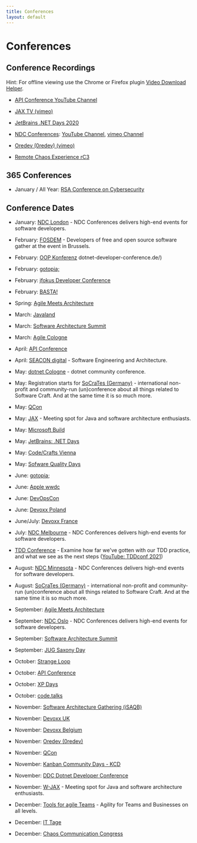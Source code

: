 ```yaml
---
title: Conferences
layout: default
---
```

# Conferences

## Conference Recordings

Hint: For offline viewing use the Chrome or Firefox plugin [Video Download Helper](https://www.downloadhelper.net/).

* [API Conference YouTube Channel](https://www.youtube.com/channel/UCtmmVmkh4D-8V-sHBD_S3TQ)

* [JAX TV (vimeo)](https://vimeo.com/jaxtv/videos)

* [JetBrains .NET Days 2020](https://blog.jetbrains.com/dotnet/2020/05/21/jetbrains-net-days-online-2020-session-recordings-available/)

* [NDC Conferences](https://ndcconferences.com/): [YouTube Channel](https://www.youtube.com/channel/UCTdw38Cw6jcm0atBPA39a0Q/playlists), [vimeo Channel](https://vimeo.com/ndcconferences)

* [Oredev (0redev) (vimeo)](https://vimeo.com/oredev)

* [Remote Chaos Experience rC3](https://media.ccc.de/c/rc3)

## 365 Conferences

* January / All Year: [RSA Conference on Cybersecurity](https://www.rsaconference.com/)

## Conference Dates

* January: [NDC London](https://ndcconferences.com/) - NDC Conferences delivers high-end events for software developers.

* February: [FOSDEM](https://fosdem.org/) - Developers of free and open source software gather at the event in Brussels.

* February: [OOP Konferenz](https://www.oop-konferenz.de/)
dotnet-developer-conference.de/)

* February: [gotopia;](https://gotopia.tech/events)

* February: [jfokus Developer Conference](https://www.jfokus.se/)

* February: [BASTA!](https://basta.net/)

* Spring: [Agile Meets Architecture](https://www.agile-meets-architecture.com/)

* March: [Javaland](https://www.javaland.eu/de/home/)

* March: [Software Architecture Summit](https://software-architecture-summit.de/programm/)

* March: [Agile Cologne](https://www.agilecologne.de/)

* April: [API Conference](https://apiconference.net/)

* April: [SEACON digital](https://www.sea-con.de/) - Software Engineering and Architecture.

* May: [dotnet Cologne](https://dotnet-cologne.de/) - dotnet community conference.

* May: Registration starts for [SoCraTes (Germany)](https://www.socrates-conference.de/) - international non-profit and community-run (un)conference about all things related to Software Craft. And at the same time it is so much more.

* May: [QCon](https://qconferences.com/)

* May: [JAX](https://jax.de/) - Meeting spot for Java and software architecture enthusiasts.

* May: [Microsoft Build](https://mybuild.microsoft.com/)

* May: [JetBrains: .NET Days](https://blog.jetbrains.com/?s=.net+day)

* May: [Code/Crafts Vienna](https://code-crafts.com/)

* May: [Sofware Quality Days](https://www.software-quality-days.com/)

* June: [gotopia;](https://gotopia.tech/events)

* June: [Apple wwdc](https://developer.apple.com/wwdc20/)

* June: [DevOpsCon](https://devopsconference.de/de/)

* June: [Devoxx Poland](https://devoxx.com/)

* June/July: [Devoxx France](https://devoxx.com/)

* July: [NDC Melbourne](https://ndcconferences.com/) - NDC Conferences delivers high-end events for software developers.

* [TDD Conference](http://tddconf.com/) - Examine how far we've gotten with our TDD practice, and what we see as the next steps ([YouTube: TDDconf 2021](https://www.youtube.com/watch?v=-_noEVCR__I))

* August: [NDC Minnesota](https://ndcconferences.com/) - NDC Conferences delivers high-end events for software developers.

* August: [SoCraTes (Germany)](https://www.socrates-conference.de/) - international non-profit and community-run (un)conference about all things related to Software Craft. And at the same time it is so much more.

* September: [Agile Meets Architecture](https://www.agile-meets-architecture.com/)

* September: [NDC Oslo](https://ndcconferences.com/) - NDC Conferences delivers high-end events for software developers.

* September: [Software Architecture Summit](https://software-architecture-summit.de/programm/)

* September: [JUG Saxony Day](https://jug-saxony-day.org/)

* October: [Strange Loop](https://www.thestrangeloop.com/)

* October: [API Conference](https://apiconference.net/)

* October: [XP Days](http://www.xpdays.de/)

* October: [code.talks](https://www.codetalks.de/de)

* November: [Software Architecture Gathering (iSAQB)](https://conferences.isaqb.org/software-architecture-gathering/)

* November: [Devoxx UK](https://devoxx.com/)

* November: [Devoxx Belgium](https://devoxx.com/)

* November: [Oredev (0redev)](https://oredev.org)

* November: [QCon](https://qconferences.com/)

* November: [Kanban Community Days - KCD](https://kcd21.eu/)

* November: [DDC Dotnet Developer Conference](https://www.dotnet-developer-conference.de/)

* November: [W-JAX](https://jax.de/) - Meeting spot for Java and software architecture enthusiasts.

* December: [Tools for agile Teams](https://www.tools4agileteams.com/agenda/) - Agility for Teams and Businesses on all levels.

* December: [IT Tage](https://www.ittage.informatik-aktuell.de/konferenz/einfuehrung.html)

* December: [Chaos Communication Congress](https://events.ccc.de/)